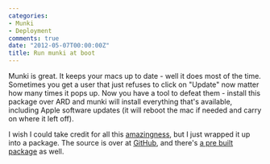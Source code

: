 ```yaml
---
categories:
- Munki
- Deployment
comments: true
date: "2012-05-07T00:00:00Z"
title: Run munki at boot
---
```

Munki is great. It keeps your macs up to date - well it does most of the time. Sometimes you get a user that just refuses to click on "Update" now matter how many times it pops up. Now you have a tool to defeat them - install this package over ARD and munki will install everything that's available, including Apple software updates (it will reboot the mac if needed and carry on where it left off). 

I wish I could take credit for all this [amazingness](http://code.google.com/p/munki/wiki/BootstrappingWithMunki), but I just wrapped it up into a package. The source is over at [GitHub](https://github.com/grahamgilbert/Munki-Bootstrap), and there's [a pre built package](https://github.com/downloads/grahamgilbert/Munki-Bootstrap/Munki_Bootstrap.pkg.zip) as well.